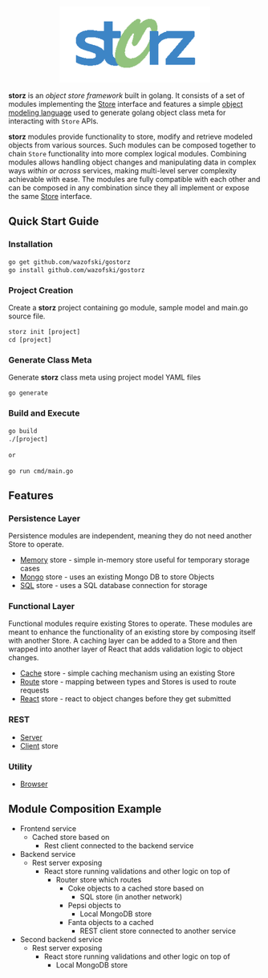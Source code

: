 <p align="center">
<img src="logo.png" width="300" alt="gostorz" />
</p>

<!-- ![storz](https://github.com/wazofski/gostorz/blob/main/logo.png?raw=true) -->

**storz** is an *object store framework* built in golang. It consists of a set of modules implementing the [Store](https://github.com/wazofski/gostorz/tree/main/store) interface and features a simple [object modeling language](https://github.com/wazofski/gostorz/tree/main/mgen) used to generate golang object class meta for interacting with `Store` APIs.

**storz** modules provide functionality to store, modify and retrieve modeled objects from various sources. Such modules can be composed together to chain `Store` functionality into more complex logical modules. Combining modules allows handling object changes and manipulating data in complex ways *within or across* services, making multi-level server complexity achievable with ease. The modules are fully compatible with each other and can be composed in any combination since they all implement or expose the same [Store](https://github.com/wazofski/gostorz/tree/main/store) interface.

## Quick Start Guide

### Installation
```
go get github.com/wazofski/gostorz
go install github.com/wazofski/gostorz
```

### Project Creation
Create a **storz** project containing go module, sample model and main.go source file.
```
storz init [project]
cd [project]
```

### Generate Class Meta
Generate **storz** class meta using project model YAML files
```
go generate
```

### Build and Execute
```
go build
./[project]

or

go run cmd/main.go
```

## Features

### Persistence Layer
Persistence modules are independent, meaning they do not need  another Store to operate.
- [Memory](https://github.com/wazofski/gostorz/tree/main/memory) store - simple in-memory store useful for temporary storage cases
- [Mongo](https://github.com/wazofski/gostorz/tree/main/mongo) store - uses an existing Mongo DB to store Objects
- [SQL](https://github.com/wazofski/gostorz/tree/main/sql) store - uses a SQL database connection for storage

### Functional Layer
Functional modules require existing Stores to operate.
These modules are meant to enhance the functionality of an existing store by composing itself with another Store.
A caching layer can be added to a Store and then wrapped into another layer of React that adds validation logic to object changes.

- [Cache](https://github.com/wazofski/gostorz/tree/main/cache) store - simple caching mechanism using an existing Store
- [Route](https://github.com/wazofski/gostorz/tree/main/route) store - mapping between types and Stores is used to route requests
- [React](https://github.com/wazofski/gostorz/tree/main/react) store - react to object changes before they get submitted

### REST
- [Server](https://github.com/wazofski/gostorz/tree/main/rest)
- [Client](https://github.com/wazofski/gostorz/tree/main/client) store

### Utility
- [Browser](https://github.com/wazofski/gostorz/tree/main/browser)


## Module Composition Example
- Frontend service
  - Cached store based on
    - Rest client connected to the backend service
- Backend service
  - Rest server exposing
    - React store running validations and other logic on top of
      - Router store which routes 
        - Coke objects to a cached store based on
          - SQL store (in another network)
        - Pepsi objects to 
          - Local MongoDB store
        - Fanta objects to a cached
          - REST client store connected to another service
- Second backend service
  - Rest server exposing
    - React store running validations and other logic on top of
      - Local MongoDB store
